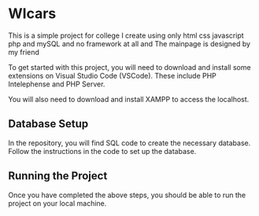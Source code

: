# WIcars
This is a simple project for college I create using only html css javascript php and mySQL and no framework at all and The mainpage is designed by my friend 

To get started with this project, you will need to download and install some extensions on Visual Studio Code (VSCode). These include PHP Intelephense and PHP Server.

You will also need to download and install XAMPP to access the localhost.

## Database Setup

In the repository, you will find SQL code to create the necessary database. Follow the instructions in the code to set up the database.

## Running the Project

Once you have completed the above steps, you should be able to run the project on your local machine.
